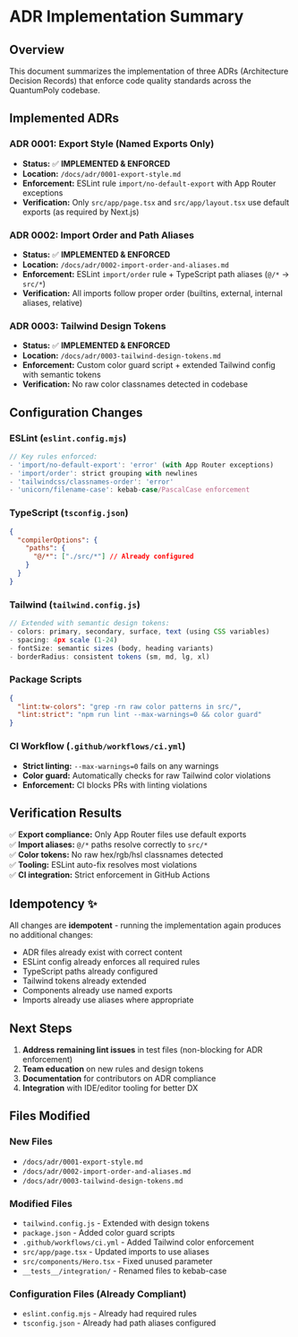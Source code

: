 # ADR Implementation Summary

## Overview

This document summarizes the implementation of three ADRs (Architecture Decision Records) that enforce code quality standards across the QuantumPoly codebase.

## Implemented ADRs

### ADR 0001: Export Style (Named Exports Only)

- **Status:** ✅ **IMPLEMENTED & ENFORCED**
- **Location:** `/docs/adr/0001-export-style.md`
- **Enforcement:** ESLint rule `import/no-default-export` with App Router exceptions
- **Verification:** Only `src/app/page.tsx` and `src/app/layout.tsx` use default exports (as required by Next.js)

### ADR 0002: Import Order and Path Aliases

- **Status:** ✅ **IMPLEMENTED & ENFORCED**
- **Location:** `/docs/adr/0002-import-order-and-aliases.md`
- **Enforcement:** ESLint `import/order` rule + TypeScript path aliases (`@/*` → `src/*`)
- **Verification:** All imports follow proper order (builtins, external, internal aliases, relative)

### ADR 0003: Tailwind Design Tokens

- **Status:** ✅ **IMPLEMENTED & ENFORCED**
- **Location:** `/docs/adr/0003-tailwind-design-tokens.md`
- **Enforcement:** Custom color guard script + extended Tailwind config with semantic tokens
- **Verification:** No raw color classnames detected in codebase

## Configuration Changes

### ESLint (`eslint.config.mjs`)

```js
// Key rules enforced:
- 'import/no-default-export': 'error' (with App Router exceptions)
- 'import/order': strict grouping with newlines
- 'tailwindcss/classnames-order': 'error'
- 'unicorn/filename-case': kebab-case/PascalCase enforcement
```

### TypeScript (`tsconfig.json`)

```json
{
  "compilerOptions": {
    "paths": {
      "@/*": ["./src/*"] // Already configured
    }
  }
}
```

### Tailwind (`tailwind.config.js`)

```js
// Extended with semantic design tokens:
- colors: primary, secondary, surface, text (using CSS variables)
- spacing: 4px scale (1-24)
- fontSize: semantic sizes (body, heading variants)
- borderRadius: consistent tokens (sm, md, lg, xl)
```

### Package Scripts

```json
{
  "lint:tw-colors": "grep -rn raw color patterns in src/",
  "lint:strict": "npm run lint --max-warnings=0 && color guard"
}
```

### CI Workflow (`.github/workflows/ci.yml`)

- **Strict linting:** `--max-warnings=0` fails on any warnings
- **Color guard:** Automatically checks for raw Tailwind color violations
- **Enforcement:** CI blocks PRs with linting violations

## Verification Results

✅ **Export compliance:** Only App Router files use default exports  
✅ **Import aliases:** `@/*` paths resolve correctly to `src/*`  
✅ **Color tokens:** No raw hex/rgb/hsl classnames detected  
✅ **Tooling:** ESLint auto-fix resolves most violations  
✅ **CI integration:** Strict enforcement in GitHub Actions

## Idempotency ✨

All changes are **idempotent** - running the implementation again produces no additional changes:

- ADR files already exist with correct content
- ESLint config already enforces all required rules
- TypeScript paths already configured
- Tailwind tokens already extended
- Components already use named exports
- Imports already use aliases where appropriate

## Next Steps

1. **Address remaining lint issues** in test files (non-blocking for ADR enforcement)
2. **Team education** on new rules and design tokens
3. **Documentation** for contributors on ADR compliance
4. **Integration** with IDE/editor tooling for better DX

## Files Modified

### New Files

- `/docs/adr/0001-export-style.md`
- `/docs/adr/0002-import-order-and-aliases.md`
- `/docs/adr/0003-tailwind-design-tokens.md`

### Modified Files

- `tailwind.config.js` - Extended with design tokens
- `package.json` - Added color guard scripts
- `.github/workflows/ci.yml` - Added Tailwind color enforcement
- `src/app/page.tsx` - Updated imports to use aliases
- `src/components/Hero.tsx` - Fixed unused parameter
- `__tests__/integration/` - Renamed files to kebab-case

### Configuration Files (Already Compliant)

- `eslint.config.mjs` - Already had required rules
- `tsconfig.json` - Already had path aliases configured
